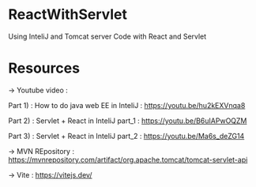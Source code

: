 # ReactWithServlet
Using InteliJ and Tomcat server Code with React and Servlet

# Resources

-> Youtube video : 

Part 1) : How to do java web EE in InteliJ : https://youtu.be/hu2kEXVnqa8

Part 2) : Servlet + React in InteliJ part_1 : https://youtu.be/B6uIAPwOQZM

Part 3) : Servlet + React in InteliJ part_2 : https://youtu.be/Ma6s_deZG14

-> MVN REpository : https://mvnrepository.com/artifact/org.apache.tomcat/tomcat-servlet-api

-> Vite : https://vitejs.dev/
